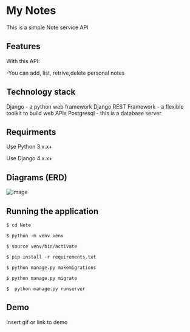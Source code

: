 
# My Notes

This is a simple Note service API


## Features

With this API:

-You can add, list, retrive,delete personal notes


## Technology stack
Django - a python web framework
Django REST Framework - a flexible toolkit to build web APIs
Postgresql - this is a database server
## Requirments

Use Python 3.x.x+

Use Django 4.x.x+

## Diagrams (ERD)
![image](https://github.com/areejoo/myNote/assets/46300010/9c8c6d86-5f5d-452d-88f0-6e05f1ecaa70)


## Running the application

    $ cd Note
    
    $ python -m venv venv

    $ source venv/bin/activate

    $ pip install -r requirements.txt

    $ python manage.py makemigrations

    $ python manage.py migrate

    $  python manage.py runserver 



## Demo

Insert gif or link to demo

